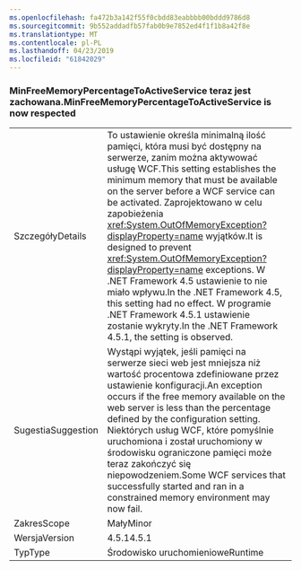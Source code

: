 ```yaml
---
ms.openlocfilehash: fa472b3a142f55f0cbdd83eabbbb00bddd9786d8
ms.sourcegitcommit: 9b552addadfb57fab0b9e7852ed4f1f1b8a42f8e
ms.translationtype: MT
ms.contentlocale: pl-PL
ms.lasthandoff: 04/23/2019
ms.locfileid: "61842029"
---
```

### <a name="minfreememorypercentagetoactiveservice-is-now-respected"></a><span data-ttu-id="c1fe8-101">MinFreeMemoryPercentageToActiveService teraz jest zachowana.</span><span class="sxs-lookup"><span data-stu-id="c1fe8-101">MinFreeMemoryPercentageToActiveService is now respected</span></span>

|   |   |
|---|---|
|<span data-ttu-id="c1fe8-102">Szczegóły</span><span class="sxs-lookup"><span data-stu-id="c1fe8-102">Details</span></span>|<span data-ttu-id="c1fe8-103">To ustawienie określa minimalną ilość pamięci, która musi być dostępny na serwerze, zanim można aktywować usługę WCF.</span><span class="sxs-lookup"><span data-stu-id="c1fe8-103">This setting establishes the minimum memory that must be available on the server before a WCF service can be activated.</span></span> <span data-ttu-id="c1fe8-104">Zaprojektowano w celu zapobieżenia <xref:System.OutOfMemoryException?displayProperty=name> wyjątków.</span><span class="sxs-lookup"><span data-stu-id="c1fe8-104">It is designed to prevent <xref:System.OutOfMemoryException?displayProperty=name> exceptions.</span></span> <span data-ttu-id="c1fe8-105">W .NET Framework 4.5 ustawienie to nie miało wpływu.</span><span class="sxs-lookup"><span data-stu-id="c1fe8-105">In the .NET Framework 4.5, this setting had no effect.</span></span> <span data-ttu-id="c1fe8-106">W programie .NET Framework 4.5.1 ustawienie zostanie wykryty.</span><span class="sxs-lookup"><span data-stu-id="c1fe8-106">In the .NET Framework 4.5.1, the setting is observed.</span></span>|
|<span data-ttu-id="c1fe8-107">Sugestia</span><span class="sxs-lookup"><span data-stu-id="c1fe8-107">Suggestion</span></span>|<span data-ttu-id="c1fe8-108">Wystąpi wyjątek, jeśli pamięci na serwerze sieci web jest mniejsza niż wartość procentowa zdefiniowane przez ustawienie konfiguracji.</span><span class="sxs-lookup"><span data-stu-id="c1fe8-108">An exception occurs if the free memory available on the web server is less than the percentage defined by the configuration setting.</span></span> <span data-ttu-id="c1fe8-109">Niektórych usług WCF, które pomyślnie uruchomiona i został uruchomiony w środowisku ograniczone pamięci może teraz zakończyć się niepowodzeniem.</span><span class="sxs-lookup"><span data-stu-id="c1fe8-109">Some WCF services that successfully started and ran in a constrained memory environment may now fail.</span></span>|
|<span data-ttu-id="c1fe8-110">Zakres</span><span class="sxs-lookup"><span data-stu-id="c1fe8-110">Scope</span></span>|<span data-ttu-id="c1fe8-111">Mały</span><span class="sxs-lookup"><span data-stu-id="c1fe8-111">Minor</span></span>|
|<span data-ttu-id="c1fe8-112">Wersja</span><span class="sxs-lookup"><span data-stu-id="c1fe8-112">Version</span></span>|<span data-ttu-id="c1fe8-113">4.5.1</span><span class="sxs-lookup"><span data-stu-id="c1fe8-113">4.5.1</span></span>|
|<span data-ttu-id="c1fe8-114">Typ</span><span class="sxs-lookup"><span data-stu-id="c1fe8-114">Type</span></span>|<span data-ttu-id="c1fe8-115">Środowisko uruchomieniowe</span><span class="sxs-lookup"><span data-stu-id="c1fe8-115">Runtime</span></span>|
